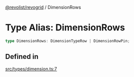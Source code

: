 [@revolist/revogrid](README.md) / DimensionRows

# Type Alias: DimensionRows

```ts
type DimensionRows: DimensionTypeRow | DimensionRowPin;
```

## Defined in

[src/types/dimension.ts:7](https://github.com/revolist/revogrid/blob/0b52000f7477669f9da5b2b768b7ac1b608db9f9/src/types/dimension.ts#L7)
